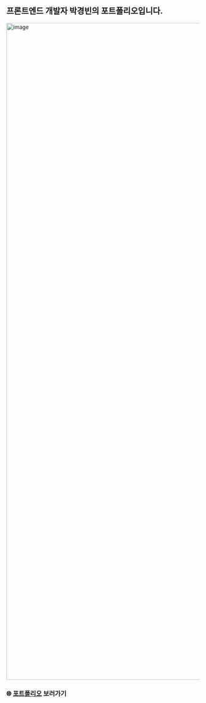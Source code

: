 <h2>프론트엔드 개발자 박경빈의 포트폴리오입니다.</h2>
<p></p>
<img width="1710" alt="image" src="https://github.com/pkb9239/portfolio_pkb/assets/81172451/eb8dd9b7-7f4e-4317-8018-42cfdb3f269a">

### 🌐 [포트폴리오](https://portfolio-pkb-three.vercel.app/)  보러가기
